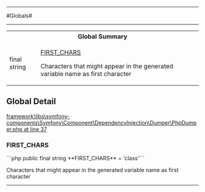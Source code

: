 - - -

#Globals#

- - -

<table id="summary_global" class="title">
<tr><th colspan="2" class="title">Global Summary</th></tr>
<tr>
<td>final  string</td>
<td class="description"><p class="name"><a href="#FIRST_CHARS">FIRST_CHARS</a></p><p class="description">Characters that might appear in the generated variable name as first character</p></td>
</tr>
</table>

<h2 id="detail_global">Global Detail</h2>

<a href="https://github.com/JeyDotC/Hirudo/blob/master/framework/libs/symfony-components/Symfony/Component/DependencyInjection/Dumper/PhpDumper.php#L37" >framework\libs\symfony-components\Symfony\Component\DependencyInjection\Dumper\PhpDumper.php at line 37</a>

<h3 id="FIRST_CHARS">FIRST_CHARS</h3>
```php
public final  string **FIRST_CHARS** = 'class'```
<div class="details">
<p>Characters that might appear in the generated variable name as first character</p>
</div>

- - -

